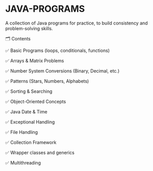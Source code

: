 # JAVA-PROGRAMS

A collection of Java programs for practice, to build consistency and problem-solving skills.

🗂 Contents

✅ Basic Programs (loops, conditionals, functions)

✅ Arrays & Matrix Problems

✅ Number System Conversions (Binary, Decimal, etc.)

✅ Patterns (Stars, Numbers, Alphabets)

✅ Sorting & Searching

✅ Object-Oriented Concepts

✅ Java Date & Time  

✅ Exceptional Handling

✅ File Handling

✅ Collection Framework

✅ Wrapper classes and generics 

✅ Multithreading
